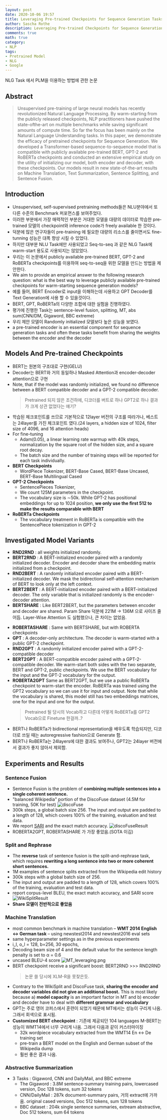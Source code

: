 ```yaml
---
layout: post
date: 2020-10-06 19:57
title: Leveraging Pre-trained Checkpoints for Sequence Generation Tasks
author: Sascha Rothe
description: Leveraging Pre-trained Checkpoints for Sequence Generation Tasks
comments: true
math: true
category: 
- NLP
tags:
- Pretrained Model
- NLG
- Google
---
```


NLG Task 에서 PLM을 이용하는 방법에 관한 논문

 <!--more-->

## Abstract
> Unsupervised pre-training of large neural models has recently revolutionized Natural Language Processing. By warm-starting from the publicly released checkpoints, NLP practitioners have pushed the state-ofthe-art on multiple benchmarks while saving signiﬁcant amounts of compute time. So far the focus has been mainly on the Natural Language Understanding tasks. In this paper, we demonstrate the efﬁcacy of pretrained checkpoints for Sequence Generation. We developed a Transformer-based sequence-to-sequence model that is compatible with publicly available pre-trained BERT, GPT-2 and RoBERTa checkpoints and conducted an extensive empirical study on the utility of initializing our model, both encoder and decoder, with these checkpoints. Our models result in new state-of-the-art results on Machine Translation, Text Summarization, Sentence Splitting, and Sentence Fusion.

## Introduction

- Unsupervised, self-supervised pretraining methods들은 NLU분야에서 또 다른 수준의 Benchmark 퍼포먼스를 보여주었다.
- 이러한 부분에서 가장 매력적인 부분은 거대한 모델을 대량의 데이터로 학습한 pre-trained 모델의 checkpoint와 inference code가 freely available 한 것이다.
- 덕분에 많은 연구자들이 pre-training 에 필요한 대량의 리소스를 줄이면서도 fine-tunning 성능은 대폭 향상 시킬 수 있었다.
- 하지만 대부분 NLU Task에만 사용되었고 Seq-to-seq 과 같은 NLG Task에 warm-start 용도로 사용되지는 않았었다.
- 우리는 이 논문에서 <span class='my_highlight'>publicly available pre-trained BERT, GPT-2 and RoBERTa checkpoints를 이용하여 seq-to-seq을 위한 모델을 만드는 방법</span>을 제안한다.
- We aim to provide an empirical answer to the following research question: <span class='my_highlight'>what is the best way to leverage publicly available pre-trained checkpoints for warm-starting sequence generation models? </span>
- 예를 들어, BERT Encoder로 input을 이해하는데 사용하고 GPT Decoder를 Text Generation에 사용 할 수 있을것이다.
- BERT, GPT, RoBERTa의 다양한 조합에 대한 실험을 진행하였다.
- 평가에 진행한 Task는 sentence-level fusion, splitting, MT, abs sum(CNN/DM, Gigaword, BBC extreme)
- 우리 제안 모델이 Randomly initialized 모델보다 높은 성능을 보였다.
- a pre-trained encoder is an essential component for sequence generation tasks and often these tasks benefit from sharing the weights between the encoder and the decoder

## Models And Pre-trained Checkpoints
- BERT는 원본의 구조대로 구현(GELU)
- Decoder는 BERT와 거의 동일하나 Masked Attention과 encoder-decoder attention으로 구현
- Note, that if the model was randomly initialized, we found no difference between a BERT compatible decoder and a GPT-2 compatible decoder. 
  > Pretrained 되지 않은 조건하에, 디코더를 버트로 하나 GPT2로 하나 결과가 크게 상관 없었다는 얘기?
- 학습된 체크포인트를 쓰므로 기본적으로 12layer 버전의 구조를 따라가나, 베스트는 24layer를 가진 체크포인트 였다.(24 layers, a hidden size of 1024, ﬁlter size of 4096, and 16 attention heads)
- For fine-tuning
  -  Adam(0.05), a linear learning rate warmup with 40k steps, normalization by the square root of the hidden size, and a square root decay.
  - The batch size and the number of training steps will be reported for each task individually. 
- **BERT Checkpoints**
  - WordPiece Tokenizer, BERT-Base Cased, BERT-Base Uncased, BERT-Base Multilingual Cased
- **GPT-2 Checkpoints**
  - SentencePieces Tokenizer,
  - We count 125M parameters in the checkpoint.
  - The vocabulary size is ∼50k. While GPT-2 has positional embeddings for up to 1024 position, **we only use the ﬁrst 512 to make the results comparable with BERT**
- **RoBERTa Checkpoints**
  - The vocabulary treatment in RoBERTa is compatible with the SentencePiece tokenization in GPT-2

## Investigated Model Variants
- **RND2RND** : all weights initialized randomly.
- **BERT2RND** : A BERT-initialized encoder paired with a randomly initialized decoder. Encoder and decoder share the embedding matrix initialized from a checkpoint. 
- **RND2BERT** : A randomly initialized encoder paired with a BERT-initialized decoder. We mask the bidirectional self-attention mechanism of BERT to look only at the left context. 
- **BERT2BERT** : A BERT-initialized encoder paired with a BERT-initialized decoder. The only variable that is initialized randomly is the encoder-decoder attention.
- **BERTSHARE** : Like BERT2BERT, but the parameters between encoder and decoder are shared. Param Share 덕분에 221M -> 136M 으로 사이즈 줄어듬. Layer-Wise Attention 도 실험했으나, 큰 차이는 없었음.
  > 
- **ROBERTASHARE** : Same with BERTSHARE, but with ROBERTA checkpoints
- **GPT** : A decoder-only architecture. The decoder is warm-started with a public GPT-2 checkpoint. 
- **RND2GPT** : A randomly initialized encoder paired with a GPT-2-compatible decoder
- **BERT2GPT** : A BERT-compatible encoder paired with a GPT-2-compatible decoder. 
We warm-start both sides with the two separate, BERT and GPT-2, public checkpoints. We use the BERT vocabulary for the input and the GPT-2 vocabulary for the output. 
- **ROBERTA2GPT** Same as BERT2GPT, but we use a public RoBERTa checkpoint to warm-start the encoder. <span class='my_highlight'>RoBERTa was trained using the GPT2 vocabulary so we can use it for input and output.</span> Note that while the <span class='my_highlight'>vocabulary is shared</span>, this model still has <span class='my_highlight'>two embeddings matrices</span>, one for the input and one for the output. 
  > Pretrained 될 당시의 Vocab하고 다른데 어떻게 RoBERTa를 GPT2 Vocab으로 Finetune 한걸까..?
- BERT나 RoBERTa가 bidirectional representation을 배우도록 학습되지만, 디코더로 쓰일 때는 autoregressive fashion으로 Generate 함.
- BERT나 RoBERTa는 24layers에 대한 결과도 보여주나, GPT2는 24layer 버전에서 결과가 좋지 않아서 제외함.

## Experiments and Results

### Sentence Fusion
- Sentence Fusion is the problem of **combining multiple sentences into a single coherent sentence.**
- "balanced Wikipedia" portion of the DiscoFuse dataset (4.5M for training, 50K for test)
<span class='centered'>![discoFuse](/assets/img/DiscoFuse.png)</span>
- 300k steps, a global batch size 256. The input and output are padded to a length of 128, which covers 100% of the training, evaluation and test data. 
- We report <ins>[SARI](https://cocoxu.github.io/publications/tacl2016-smt-simplification.pdf)</ins> and the exact match accuracy.
<span class='centered_big'>![discoFuseResult](/assets/img/DiscoFuse_result.png)</span>
- ROBERTA2GPT, ROBERTASHARE 가 가장 좋았음.(SOTA 이김)

### Split and Rephrase
- The **reverse** task of sentence fusion is the split-and-rephrase task, which requires **rewriting a long sentence into two or more coherent short sentences.**
- 1M examples of sentence splits extracted from the Wikipedia edit history
- 300k steps with a global batch size of 256.
- The input and output are padded to a length of 128, which covers 100% of the training, evaluation and test data.
- report corpus-level BLEU, the exact match accuracy, and SARI score
<span class='centered_big'>![WikiSplitResult](/assets/img/WikiSplit_result.png)</span>
- **Share 모델이 전반적으로 좋았음**

### Machine Translation
- most common benchmark in machine translation – **WMT 2014 English ↔ German task** – using newstest2014 and newstest2016 eval sets
- same hyperparameter settings as in the previous experiments
- i_l, o_l = 128, b=256, 30 epochs, 
- Decoding beam size of 4 and the default value for the sentence length penalty is set to α = 0.6
- uncased BLEU-4 score
<span class='centered_big'>![MT_leveraging.png](/assets/img/MT_leveraging.png)</span>
- BERT checkpoint receive a signiﬁcant boost: BERT2RND >>> RND2RND
  > 논문 쓸 당시에 XLM-R을 못찾은듯.
- Contrary to the WikiSplit and DiscoFuse task, **sharing the encoder and decoder variables did not give an additional boost.** This is most likely because a) **model capacity** is an important factor in MT and b) encoder and decoder have to deal with **different grammar and vocabulary**
- GPT는 주로 영어 코퍼스에서 훈련이 되었기 때문에 MT에서는 성능이 구리게 나옴. 그래서 회색으로 표시됨.
- **Customized BERT checkpoint** : 기존에 제공되던 104 languages M-BERT는 성능이 WMT14에서 너무 구리게 나옴. 그래서 다음과 같이 커스터마이징
  - 32k wordpiece vocabulary extracted from the WMT14 En ↔ De training set 
  - pre-train a BERT model on the English and German subset of the Wikipedia dump
  - 훨씬 좋은 결과 나옴.

### Abstractive Summarization
- 3 Tasks : Gigaword, CNN and DailyMail, and BBC extreme
  - The Gigaword : 3.8M sentence-summary training pairs, lowercased version, Doc 128 tokens, sum 32 tokens
  - CNN/DailyMail : 287k document-summary pairs, 거의 extract에 가까움. original cased versions, Doc 512 tokens, sum 128 tokens
  - BBC dataset : 204k single sentence summaries, extream abstractive, Doc 512 tokens, sum 64 tokens
